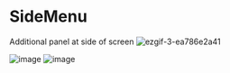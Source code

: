 # SideMenu

Additional panel at side of screen
![ezgif-3-ea786e2a41](https://user-images.githubusercontent.com/63106764/223401276-b0858190-5401-4452-9963-db81f79e3927.gif)

![image](https://user-images.githubusercontent.com/63106764/223394803-541d70c0-6227-4e48-ad15-5470436d1544.png)
![image](https://user-images.githubusercontent.com/63106764/223394730-848eb4ea-d770-4332-9221-6978b08c4528.png)

